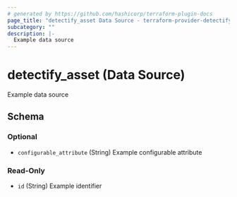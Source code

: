 ```yaml
---
# generated by https://github.com/hashicorp/terraform-plugin-docs
page_title: "detectify_asset Data Source - terraform-provider-detectify"
subcategory: ""
description: |-
  Example data source
---
```


# detectify_asset (Data Source)

Example data source



<!-- schema generated by tfplugindocs -->
## Schema

### Optional

- `configurable_attribute` (String) Example configurable attribute

### Read-Only

- `id` (String) Example identifier
